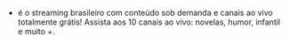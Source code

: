 * é o streaming brasileiro com conteúdo sob demanda e canais ao vivo totalmente grátis! Assista aos 10 canais ao vivo: novelas, humor, infantil e muito +.
